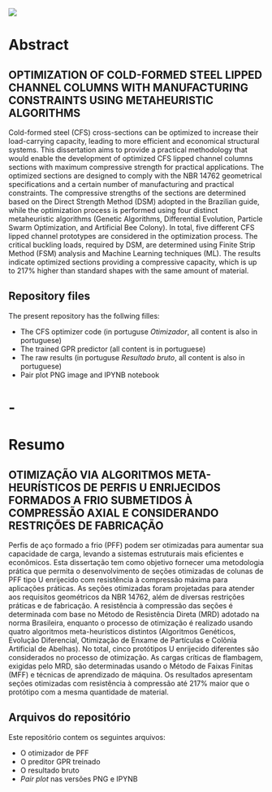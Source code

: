 ![](https://github.com/FelipeRamosOliveira/Auxiliares/blob/master/Coppe.png)

# Abstract
## OPTIMIZATION OF COLD-FORMED STEEL LIPPED CHANNEL COLUMNS WITH MANUFACTURING CONSTRAINTS USING METAHEURISTIC ALGORITHMS

Cold-formed steel (CFS) cross-sections can be optimized to increase their load-carrying capacity, leading to more efficient and economical structural systems. This dissertation aims to provide a practical methodology that would enable the development of optimized CFS lipped channel columns sections with maximum compressive strength for practical applications. The optimized sections are designed to comply with the NBR 14762 geometrical specifications and a certain number of manufacturing and practical constraints. The compressive strengths of the sections are determined based on the Direct Strength Method (DSM) adopted in the Brazilian guide, while the optimization process is performed using four distinct metaheuristic algorithms (Genetic Algorithms, Differential Evolution, Particle Swarm Optimization, and Artificial Bee Colony). In total, five different CFS lipped channel prototypes are considered in the optimization process. The critical buckling loads, required by DSM, are determined using Finite Strip Method (FSM) analysis and Machine Learning techniques (ML). The results indicate optimized sections providing a compressive capacity, which is up to 217% higher than standard shapes with the same amount of material.

## Repository files
The present repository has the follwing filles:
* The CFS optimizer code (in portuguse *Otimizador*, all content is also in portuguese)
* The trained GPR predictor (all content is in portuguese)
* The raw results (in portuguse *Resultado bruto*, all content is also in portuguese)
* Pair plot PNG image and IPYNB notebook

# -

# Resumo
## OTIMIZAÇÃO VIA ALGORITMOS META-HEURÍSTICOS DE PERFIS U ENRIJECIDOS FORMADOS A FRIO SUBMETIDOS À COMPRESSÃO AXIAL E CONSIDERANDO RESTRIÇÕES DE FABRICAÇÃO 

Perfis de aço formado a frio (PFF) podem ser otimizadas para aumentar sua capacidade de carga, levando a sistemas estruturais mais eficientes e econômicos. Esta dissertação tem como objetivo fornecer uma metodologia prática que permita o desenvolvimento de seções otimizadas de colunas de PFF tipo U enrijecido com resistência à compressão máxima para aplicações práticas. As seções otimizadas foram projetadas para atender aos requisitos geométricos da NBR 14762, além de diversas restrições práticas e de fabricação. A resistência à compressão das seções é determinada com base no Método de Resistência Direta (MRD) adotado na norma Brasileira, enquanto o processo de otimização é realizado usando quatro algoritmos meta-heurísticos distintos (Algoritmos Genéticos, Evolução Diferencial, Otimização de Enxame de Partículas e Colônia Artificial de Abelhas). No total, cinco protótipos U enrijecido diferentes são considerados no processo de otimização. As cargas críticas de flambagem, exigidas pelo MRD, são determinadas usando o Método de Faixas Finitas (MFF) e técnicas de aprendizado de máquina. Os resultados apresentam seções otimizadas com resistência à compressão até 217% maior que o protótipo com a mesma quantidade de material.

## Arquivos do repositório
Este repositório contem os seguintes arquivos:
* O otimizador de PFF
* O preditor GPR treinado
* O resultado bruto 
* *Pair plot* nas versões PNG e IPYNB
